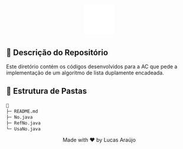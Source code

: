 <h1 align="center">
    <img alt="Impacta Logo" height="80" title="Azure Logo" src="../../../.github/impacta-logo.png">
</h1>

## 📝 Descrição do Repositório

Este diretório contém os códigos desenvolvidos para a AC que pede a implementação de um algoritmo de lista duplamente encadeada.

## 📁 Estrutura de Pastas

```
📁
├─ README.md
├─ No.java
├─ RefNo.java
└─ UsaNo.java
```

<div align="center">
  <p>Made with ❤ by Lucas Araújo</p>
</div>